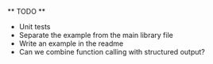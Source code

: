 ** TODO **
- Unit tests
- Separate the example from the main library file
- Write an example in the readme
- Can we combine function calling with structured output?

